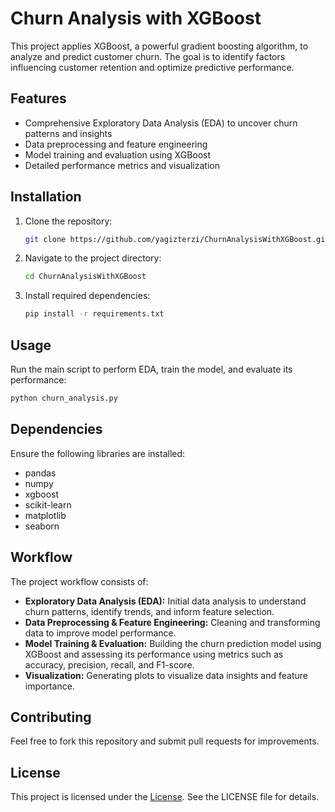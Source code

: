# Churn Analysis with XGBoost


This project applies XGBoost, a powerful gradient boosting algorithm, to analyze and predict customer churn. The goal is to identify factors influencing customer retention and optimize predictive performance.

## Features
- Comprehensive Exploratory Data Analysis (EDA) to uncover churn patterns and insights
- Data preprocessing and feature engineering
- Model training and evaluation using XGBoost
- Detailed performance metrics and visualization

## Installation
1. Clone the repository:
   ```bash
   git clone https://github.com/yagizterzi/ChurnAnalysisWithXGBoost.git
   ```
2. Navigate to the project directory:
   ```bash
   cd ChurnAnalysisWithXGBoost
   ```
3. Install required dependencies:
   ```bash
   pip install -r requirements.txt
   ```

## Usage
Run the main script to perform EDA, train the model, and evaluate its performance:
```bash
python churn_analysis.py
```

## Dependencies
Ensure the following libraries are installed:
- pandas
- numpy
- xgboost
- scikit-learn
- matplotlib
- seaborn

## Workflow
The project workflow consists of:
- **Exploratory Data Analysis (EDA):** Initial data analysis to understand churn patterns, identify trends, and inform feature selection.
- **Data Preprocessing & Feature Engineering:** Cleaning and transforming data to improve model performance.
- **Model Training & Evaluation:** Building the churn prediction model using XGBoost and assessing its performance using metrics such as accuracy, precision, recall, and F1-score.
- **Visualization:** Generating plots to visualize data insights and feature importance.

## Contributing
Feel free to fork this repository and submit pull requests for improvements.


## License
This project is licensed under the [License](LICENSE). See the LICENSE file for details.



